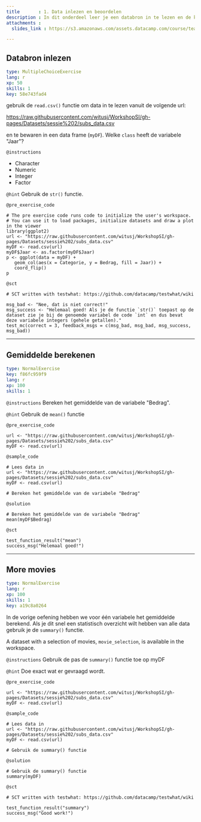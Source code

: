 ```yaml
---
title       : 1. Data inlezen en beoordelen
description : In dit onderdeel leer je een databron in te lezen en de kwaliteit te beoordelen.
attachments :
  slides_link : https://s3.amazonaws.com/assets.datacamp.com/course/teach/slides_example.pdf

---
```

## Databron inlezen

```yaml
type: MultipleChoiceExercise
lang: r
xp: 50
skills: 1
key: 58e743fad4
```

gebruik de `read.csv()` functie om data in te lezen vanuit de volgende url:

https://raw.githubusercontent.com/witusj/WorkshopSI/gh-pages/Datasets/sessie%202/subs_data.csv

en te bewaren in een data frame (`myDF`).
Welke `class` heeft de variabele "Jaar"?

`@instructions`
- Character
- Numeric
- Integer
- Factor

`@hint`
Gebruik de `str()` functie.

`@pre_exercise_code`
```{r}
# The pre exercise code runs code to initialize the user's workspace.
# You can use it to load packages, initialize datasets and draw a plot in the viewer
library(ggplot2)
url <- "https://raw.githubusercontent.com/witusj/WorkshopSI/gh-pages/Datasets/sessie%202/subs_data.csv"
myDF <- read.csv(url)
myDF$Jaar <- as.factor(myDF$Jaar)
p <- ggplot(data = myDF) +
   geom_col(aes(x = Categorie, y = Bedrag, fill = Jaar)) +
   coord_flip()
p
```

`@sct`
```{r}
# SCT written with testwhat: https://github.com/datacamp/testwhat/wiki

msg_bad <- "Nee, dat is niet correct!"
msg_success <- "Helemaal goed! Als je de functie `str()` toepast op de dataset zie je bij de genoemde variabel de code `int` en dus bevat deze variabele integers (gehele getallen)."
test_mc(correct = 3, feedback_msgs = c(msg_bad, msg_bad, msg_success, msg_bad))
```

---
## Gemiddelde berekenen

```yaml
type: NormalExercise
key: f86fc959f9
lang: r
xp: 100
skills: 1
```


`@instructions`
Bereken het gemiddelde van de variabele "Bedrag".

`@hint`
Gebruik de `mean()` functie

`@pre_exercise_code`
```{r}
url <- "https://raw.githubusercontent.com/witusj/WorkshopSI/gh-pages/Datasets/sessie%202/subs_data.csv"
myDF <- read.csv(url)
```

`@sample_code`
```{r}
# Lees data in
url <- "https://raw.githubusercontent.com/witusj/WorkshopSI/gh-pages/Datasets/sessie%202/subs_data.csv"
myDF <- read.csv(url)

# Bereken het gemiddelde van de variabele "Bedrag"

```

`@solution`
```{r}
# Bereken het gemiddelde van de variabele "Bedrag"
mean(myDF$Bedrag)
```

`@sct`
```{r}
test_function_result("mean")
success_msg("Helemaal goed!")
```


---
## More movies

```yaml
type: NormalExercise
lang: r
xp: 100
skills: 1
key: a19c8a0264
```

In de vorige oefening hebben we voor één variabele het gemiddelde berekend. Als je dit snel een statistisch overzicht wilt hebben van alle data gebruik je de `summary()` functie.

A dataset with a selection of movies, `movie_selection`, is available in the workspace.

`@instructions`
Gebruik de pas de `summary()` functie toe op myDF

`@hint`
Doe exact wat er gevraagd wordt.

`@pre_exercise_code`
```{r}
url <- "https://raw.githubusercontent.com/witusj/WorkshopSI/gh-pages/Datasets/sessie%202/subs_data.csv"
myDF <- read.csv(url)
```

`@sample_code`
```{r}
# Lees data in
url <- "https://raw.githubusercontent.com/witusj/WorkshopSI/gh-pages/Datasets/sessie%202/subs_data.csv"
myDF <- read.csv(url)

# Gebruik de summary() functie

```

`@solution`
```{r}
# Gebruik de summary() functie
summary(myDF)
```

`@sct`
```{r}
# SCT written with testwhat: https://github.com/datacamp/testwhat/wiki

test_function_result("summary")
success_msg("Good work!")
```
